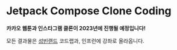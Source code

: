 # Jetpack Compose Clone Coding

**카카오 웹툰과 인스타그램 클론이 2023년에 진행될 예정입니다!**

모든 결과물은 [성빈랜드](https://sungbin.land) 코드랩과, 인프런에 강좌로 올라옵니다.

